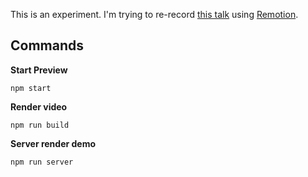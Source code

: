 This is an experiment. I'm trying to re-record [this talk](https://www.youtube.com/watch?v=xEu3t-KJVVg) using [Remotion](https://www.remotion.dev/).

## Commands

**Start Preview**

```console
npm start
```

**Render video**

```console
npm run build
```

**Server render demo**

```console
npm run server
```
